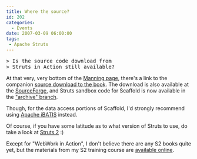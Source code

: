 ```yaml
---
title: Where the source?
id: 202
categories:
  - Events
date: 2007-03-09 06:00:00
tags:
 - Apache Struts
---
```


<pre>&gt; Is the source code download from
&gt; Struts in Action still available?</pre>
At that very, very bottom of the [Manning page](http://manning.com/husted/), there's a link to the companion [source download to the book](http://www.manning-source.com/books/husted/husted_src.zip). The download is also available at the [SourceForge](http://sourceforge.net/project/showfiles.php?group_id=49385), and Struts sandbox code for Scaffold is now available in the ["archive" branch](http://svn.apache.org/viewvc/struts/archive/struts-sandbox/scaffold/).

Though, for the data access portions of Scaffold, I'd strongly recommend using [Apache iBATIS](http://ibatis.apache.org/) instead.

Of course, if you have some latitude as to what version of Struts to use, do take a look at [Struts 2](http://struts.apache.org/) :)

Except for "WebWork in Action", I don't believe there are any S2 books quite yet, but the materials from my S2 training course are [available online](http://code.google.com/p/sq1-struts2/).